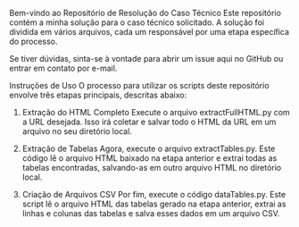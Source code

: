 Bem-vindo ao Repositório de Resolução do Caso Técnico
Este repositório contém a minha solução para o caso técnico solicitado. A solução foi dividida em vários arquivos, cada um responsável por uma etapa específica do processo.

Se tiver dúvidas, sinta-se à vontade para abrir um issue aqui no GitHub ou entrar em contato por e-mail.

Instruções de Uso
O processo para utilizar os scripts deste repositório envolve três etapas principais, descritas abaixo:

1. Extração do HTML Completo
Execute o arquivo extractFullHTML.py com a URL desejada. Isso irá coletar e salvar todo o HTML da URL em um arquivo no seu diretório local.

<python extractFullHTML.py>

2. Extração de Tabelas
Agora, execute o arquivo extractTables.py. Este código lê o arquivo HTML baixado na etapa anterior e extrai todas as tabelas encontradas, salvando-as em outro arquivo HTML no diretório local.

 <python extractTables.py>

3. Criação de Arquivos CSV
Por fim, execute o código dataTables.py. Este script lê o arquivo HTML das tabelas gerado na etapa anterior, extrai as linhas e colunas das tabelas e salva esses dados em um arquivo CSV.

<python dataTables.py>
